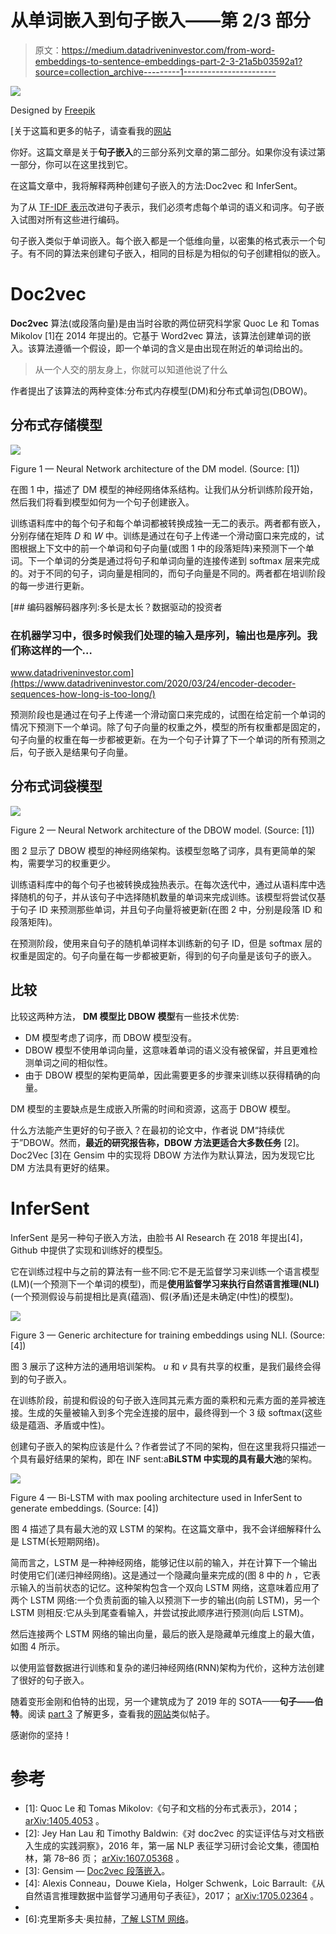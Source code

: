 # 从单词嵌入到句子嵌入——第 2/3 部分

> 原文：<https://medium.datadriveninvestor.com/from-word-embeddings-to-sentence-embeddings-part-2-3-21a5b03592a1?source=collection_archive---------1----------------------->

![](img/9c3e941730ac315e06f0ab525986ef24.png)

Designed by [Freepik](https://br.freepik.com/fotos-gratis/letras-formando-a-palavra-pratica_1330193.htm)

[关于这篇和更多的帖子，请查看我的[网站](https://diogodanielsoaresferreira.github.io/)

你好。这篇文章是关于**句子嵌入**的三部分系列文章的第二部分。如果你没有读过第一部分，你可以在这里找到它。

在这篇文章中，我将解释两种创建句子嵌入的方法:Doc2vec 和 InferSent。

为了从 [TF-IDF 表示](https://medium.com/@diogoferreira_2387/from-word-embeddings-to-sentence-embeddings-part-1-3-7ba9a715e917)改进句子表示，我们必须考虑每个单词的语义和词序。句子嵌入试图对所有这些进行编码。

句子嵌入类似于单词嵌入。每个嵌入都是一个低维向量，以密集的格式表示一个句子。有不同的算法来创建句子嵌入，相同的目标是为相似的句子创建相似的嵌入。

# Doc2vec

**Doc2vec** 算法(或段落向量)是由当时谷歌的两位研究科学家 Quoc Le 和 Tomas Mikolov [1]在 2014 年提出的。它基于 Word2vec 算法，该算法创建单词的嵌入。该算法遵循一个假设，即一个单词的含义是由出现在附近的单词给出的。

> 从一个人交的朋友身上，你就可以知道他说了什么

作者提出了该算法的两种变体:分布式内存模型(DM)和分布式单词包(DBOW)。

## 分布式存储模型

![](img/553260ba9f0ac8d9185a8c5b516f4777.png)

Figure 1 — Neural Network architecture of the DM model. (Source: [1])

在图 1 中，描述了 DM 模型的神经网络体系结构。让我们从分析训练阶段开始，然后我们将看到模型如何为一个句子创建嵌入。

训练语料库中的每个句子和每个单词都被转换成独一无二的表示。两者都有嵌入，分别存储在矩阵 *D* 和 *W* 中。训练是通过在句子上传递一个滑动窗口来完成的，试图根据上下文中的前一个单词和句子向量(或图 1 中的段落矩阵)来预测下一个单词。下一个单词的分类是通过将句子和单词向量的连接传递到 softmax 层来完成的。对于不同的句子，词向量是相同的，而句子向量是不同的。两者都在培训阶段的每一步进行更新。

[](https://www.datadriveninvestor.com/2020/03/24/encoder-decoder-sequences-how-long-is-too-long/) [## 编码器解码器序列:多长是太长？数据驱动的投资者

### 在机器学习中，很多时候我们处理的输入是序列，输出也是序列。我们称这样的一个…

www.datadriveninvestor.com](https://www.datadriveninvestor.com/2020/03/24/encoder-decoder-sequences-how-long-is-too-long/) 

预测阶段也是通过在句子上传递一个滑动窗口来完成的，试图在给定前一个单词的情况下预测下一个单词。除了句子向量的权重之外，模型的所有权重都是固定的，句子向量的权重在每一步都被更新。在为一个句子计算了下一个单词的所有预测之后，句子嵌入是结果句子向量。

## 分布式词袋模型

![](img/cad6b0b605bd604efd81c9021cede185.png)

Figure 2 — Neural Network architecture of the DBOW model. (Source: [1])

图 2 显示了 DBOW 模型的神经网络架构。该模型忽略了词序，具有更简单的架构，需要学习的权重更少。

训练语料库中的每个句子也被转换成独热表示。在每次迭代中，通过从语料库中选择随机的句子，并从该句子中选择随机数量的单词来完成训练。该模型将尝试仅基于句子 ID 来预测那些单词，并且句子向量将被更新(在图 2 中，分别是段落 ID 和段落矩阵)。

在预测阶段，使用来自句子的随机单词样本训练新的句子 ID，但是 softmax 层的权重是固定的。句子向量在每一步都被更新，得到的句子向量是该句子的嵌入。

## 比较

比较这两种方法， **DM 模型比 DBOW 模型**有一些技术优势:

*   DM 模型考虑了词序，而 DBOW 模型没有。
*   DBOW 模型不使用单词向量，这意味着单词的语义没有被保留，并且更难检测单词之间的相似性。
*   由于 DBOW 模型的架构更简单，因此需要更多的步骤来训练以获得精确的向量。

DM 模型的主要缺点是生成嵌入所需的时间和资源，这高于 DBOW 模型。

什么方法能产生更好的句子嵌入？在最初的论文中，作者说 DM“持续优于”DBOW。然而，**最近的研究报告称，DBOW 方法更适合大多数任务** [2]。Doc2Vec [3]在 Gensim 中的实现将 DBOW 方法作为默认算法，因为发现它比 DM 方法具有更好的结果。

# InferSent

InferSent 是另一种句子嵌入方法，由脸书 AI Research 在 2018 年提出[4]，Github 中提供了实现和训练好的模型[5]。

它在训练过程中与之前的算法有一些不同:它不是无监督学习来训练一个语言模型(LM)(一个预测下一个单词的模型)，而是**使用监督学习来执行自然语言推理(NLI)** (一个预测假设与前提相比是真(蕴涵)、假(矛盾)还是未确定(中性)的模型)。

![](img/64103de3b30bd6cea927229ce9c8052e.png)

Figure 3 — Generic architecture for training embeddings using NLI. (Source: [4])

图 3 展示了这种方法的通用培训架构。 *u* 和 *v* 具有共享的权重，是我们最终会得到的句子嵌入。

在训练阶段，前提和假设的句子嵌入连同其元素方面的乘积和元素方面的差异被连接。生成的矢量被输入到多个完全连接的层中，最终得到一个 3 级 softmax(这些级是蕴涵、矛盾或中性)。

创建句子嵌入的架构应该是什么？作者尝试了不同的架构，但在这里我将只描述一个具有最好结果的架构，即在 INF sent:a**BiLSTM 中实现的具有最大池**的架构。

![](img/e9b6737e8161b0d87b1733991ffb039a.png)

Figure 4 — Bi-LSTM with max pooling architecture used in InferSent to generate embeddings. (Source: [4])

图 4 描述了具有最大池的双 LSTM 的架构。在这篇文章中，我不会详细解释什么是 LSTM(长短期网络)。

简而言之，LSTM 是一种神经网络，能够记住以前的输入，并在计算下一个输出时使用它们(递归神经网络)。这是通过一个隐藏向量来完成的(图 8 中的 *h* ，它表示输入的当前状态的记忆。这种架构包含一个双向 LSTM 网络，这意味着应用了两个 LSTM 网络:一个负责前面的输入以预测下一步的输出(向前 LSTM)，另一个 LSTM 则相反:它从头到尾查看输入，并尝试按此顺序进行预测(向后 LSTM)。

然后连接两个 LSTM 网络的输出向量，最后的嵌入是隐藏单元维度上的最大值，如图 4 所示。

以使用监督数据进行训练和复杂的递归神经网络(RNN)架构为代价，这种方法创建了很好的句子嵌入。

随着变形金刚和伯特的出现，另一个建筑成为了 2019 年的 SOTA——**句子——伯特**。阅读 [part 3](https://medium.com/@diogoferreira_2387/from-word-embeddings-to-sentence-embeddings-part-3-3-e67cc4c217d7) 了解更多，查看我的[网站](https://diogodanielsoaresferreira.github.io/)类似帖子。

感谢你的坚持！

# 参考

*   [1]: Quoc Le 和 Tomas Mikolov:《句子和文档的分布式表示》，2014； [arXiv:1405.4053](https://arxiv.org/abs/1405.4053) 。
*   [2]: Jey Han Lau 和 Timothy Baldwin:《对 doc2vec 的实证评估与对文档嵌入生成的实践洞察》，2016 年，第一届 NLP 表征学习研讨会论文集，德国柏林，第 78–86 页； [arXiv:1607.05368](https://arxiv.org/abs/1607.05368) 。
*   [3]: Gensim — [Doc2vec 段落嵌入](https://radimrehurek.com/gensim/models/doc2vec.html)。
*   [4]: Alexis Conneau，Douwe Kiela，Holger Schwenk，Loic Barrault:《从自然语言推理数据中监督学习通用句子表征》，2017； [arXiv:1705.02364](https://arxiv.org/abs/1705.02364) 。
*   [5]: [推断实现](https://github.com/facebookresearch/InferSent)。
*   [6]:克里斯多夫·奥拉赫，[了解 LSTM 网络](https://colah.github.io/posts/2015-08-Understanding-LSTMs/)。